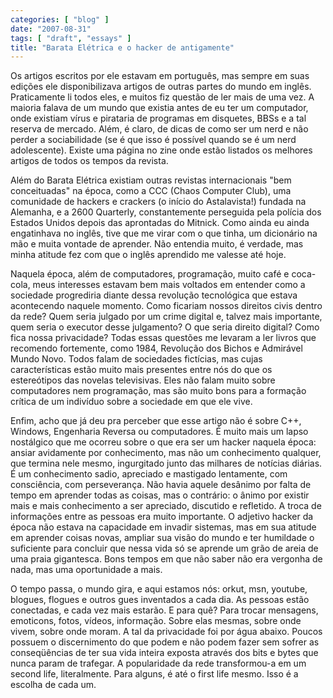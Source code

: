 ```yaml
---
categories: [ "blog" ]
date: "2007-08-31"
tags: [ "draft", "essays" ]
title: "Barata Elétrica e o hacker de antigamente"
---
```


Os artigos escritos por ele estavam em português, mas sempre em suas edições ele disponibilizava artigos de outras partes do mundo em inglês. Praticamente li todos eles, e muitos fiz questão de ler mais de uma vez. A maioria falava de um mundo que existia antes de eu ter um computador, onde existiam vírus e pirataria de programas em disquetes, BBSs e a tal reserva de mercado. Além, é claro, de dicas de como ser um nerd e não perder a sociabilidade (se é que isso é possível quando se é um nerd adolescente). Existe uma página no zine onde estão listados os melhores artigos de todos os tempos da revista.


Além do Barata Elétrica existiam outras revistas internacionais "bem conceituadas" na época, como a CCC (Chaos Computer Club), uma comunidade de hackers e crackers (o início do Astalavista!) fundada na Alemanha, e a 2600 Quarterly, constantemente perseguida pela polícia dos Estados Unidos depois das aprontadas do Mitnick. Como ainda eu ainda engatinhava no inglês, tive que me virar com o que tinha, um dicionário na mão e muita vontade de aprender. Não entendia muito, é verdade, mas minha atitude fez com que o inglês aprendido me valesse até hoje.

Naquela época, além de computadores, programação, muito café e coca-cola, meus interesses estavam bem mais voltados em entender como a sociedade progrediria diante dessa revolução tecnológica que estava acontecendo naquele momento. Como ficariam nossos direitos civis dentro da rede? Quem seria julgado por um crime digital e, talvez mais importante, quem seria o executor desse julgamento? O que seria direito digital? Como fica nossa privacidade? Todas essas questões me levaram a ler livros que recomendo fortemente, como 1984, Revolução dos Bichos e Admirável Mundo Novo. Todos falam de sociedades fictícias, mas cujas características estão muito mais presentes entre nós do que os estereótipos das novelas televisivas. Eles não falam muito sobre computadores nem programação, mas são muito bons para a formação crítica de um indivíduo sobre a sociedade em que ele vive.

Enfim, acho que já deu pra perceber que esse artigo não é sobre C++, Windows, Engenharia Reversa ou computadores. É muito mais um lapso nostálgico que me ocorreu sobre o que era ser um hacker naquela época: ansiar avidamente por conhecimento, mas não um conhecimento qualquer, que termina nele mesmo, ingurgitado junto das milhares de notícias diárias. É um conhecimento sadio, apreciado e mastigado lentamente, com consciência, com perseverança. Não havia aquele desânimo por falta de tempo em aprender todas as coisas, mas o contrário: o ânimo por existir mais e mais conhecimento a ser apreciado, discutido e refletido. A troca de informações entre as pessoas era muito importante. O adjetivo hacker da época não estava na capacidade em invadir sistemas, mas em sua atitude em aprender coisas novas, ampliar sua visão do mundo e ter humildade o suficiente para concluir que nessa vida só se aprende um grão de areia de uma praia gigantesca. Bons tempos em que não saber não era vergonha de nada, mas uma oportunidade a mais.


O tempo passa, o mundo gira, e aqui estamos nós: orkut, msn, youtube, blogues, flogues e outros gues inventados a cada dia. As pessoas estão conectadas, e cada vez mais estarão. E para quê? Para trocar mensagens, emoticons, fotos, vídeos, informação. Sobre elas mesmas, sobre onde vivem, sobre onde moram. A tal da privacidade foi por água abaixo. Poucos possuem o discernimento do que podem e não podem fazer sem sofrer as conseqüências de ter sua vida inteira exposta através dos bits e bytes que nunca param de trafegar. A popularidade da rede transformou-a em um second life, literalmente. Para alguns, é até o first life mesmo. Isso é a escolha de cada um.

